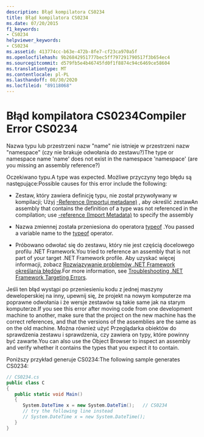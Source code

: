 ```yaml
---
description: Błąd kompilatora CS0234
title: Błąd kompilatora CS0234
ms.date: 07/20/2015
f1_keywords:
- CS0234
helpviewer_keywords:
- CS0234
ms.assetid: 413774cc-b63e-472b-8fe7-cf23ca970a5f
ms.openlocfilehash: 9b26842951777bec5ff797291790517f3b654ec4
ms.sourcegitcommit: d579fb5e4b46745fd0f1f8874c94c6469ce58604
ms.translationtype: MT
ms.contentlocale: pl-PL
ms.lasthandoff: 08/30/2020
ms.locfileid: "89118068"
---
```

# <a name="compiler-error-cs0234"></a><span data-ttu-id="0f30e-103">Błąd kompilatora CS0234</span><span class="sxs-lookup"><span data-stu-id="0f30e-103">Compiler Error CS0234</span></span>
<span data-ttu-id="0f30e-104">Nazwa typu lub przestrzeni nazw "name" nie istnieje w przestrzeni nazw "namespace" (czy nie brakuje odwołania do zestawu?)</span><span class="sxs-lookup"><span data-stu-id="0f30e-104">The type or namespace name 'name' does not exist in the namespace 'namespace' (are you missing an assembly reference?)</span></span>  
  
 <span data-ttu-id="0f30e-105">Oczekiwano typu.</span><span class="sxs-lookup"><span data-stu-id="0f30e-105">A type was expected.</span></span> <span data-ttu-id="0f30e-106">Możliwe przyczyny tego błędu są następujące:</span><span class="sxs-lookup"><span data-stu-id="0f30e-106">Possible causes for this error include the following:</span></span>  
  
- <span data-ttu-id="0f30e-107">Zestaw, który zawiera definicję typu, nie został przywoływany w kompilacji; Użyj [-Reference (Importuj metadane)](../compiler-options/reference-compiler-option.md) , aby określić zestaw</span><span class="sxs-lookup"><span data-stu-id="0f30e-107">An assembly that contains the definition of a type was not referenced in the compilation; use [-reference (Import Metadata)](../compiler-options/reference-compiler-option.md) to specify the assembly</span></span>  
  
- <span data-ttu-id="0f30e-108">Nazwa zmiennej została przeniesiona do operatora [typeof](../operators/type-testing-and-cast.md#typeof-operator) .</span><span class="sxs-lookup"><span data-stu-id="0f30e-108">You passed a variable name to the [typeof](../operators/type-testing-and-cast.md#typeof-operator) operator.</span></span>  
  
- <span data-ttu-id="0f30e-109">Próbowano odwołać się do zestawu, który nie jest częścią docelowego profilu .NET Framework.</span><span class="sxs-lookup"><span data-stu-id="0f30e-109">You tried to reference an assembly that is not part of your target .NET Framework profile.</span></span> <span data-ttu-id="0f30e-110">Aby uzyskać więcej informacji, zobacz [Rozwiązywanie problemów .NET Framework określania błędów](/visualstudio/msbuild/troubleshooting-dotnet-framework-targeting-errors).</span><span class="sxs-lookup"><span data-stu-id="0f30e-110">For more information, see [Troubleshooting .NET Framework Targeting Errors](/visualstudio/msbuild/troubleshooting-dotnet-framework-targeting-errors).</span></span>  
  
 <span data-ttu-id="0f30e-111">Jeśli ten błąd wystąpi po przeniesieniu kodu z jednej maszyny deweloperskiej na inny, upewnij się, że projekt na nowym komputerze ma poprawne odwołania i że wersje zestawów są takie same jak na starym komputerze.</span><span class="sxs-lookup"><span data-stu-id="0f30e-111">If you see this error after moving code from one development machine to another, make sure that the project on the new machine has the correct references, and that the versions of the assemblies are the same as on the old machine.</span></span> <span data-ttu-id="0f30e-112">Można również użyć Przeglądarka obiektów do sprawdzenia zestawu i sprawdzenia, czy zawiera on typy, które powinny być zawarte.</span><span class="sxs-lookup"><span data-stu-id="0f30e-112">You can also use the Object Browser to inspect an assembly and verify whether it contains the types that you expect it to contain.</span></span>  
  
 <span data-ttu-id="0f30e-113">Poniższy przykład generuje CS0234:</span><span class="sxs-lookup"><span data-stu-id="0f30e-113">The following sample generates CS0234:</span></span>  
  
```csharp  
// CS0234.cs  
public class C  
{  
   public static void Main()  
   {  
      System.DateTime x = new System.DateTim();   // CS0234  
      // try the following line instead  
      // System.DateTime x = new System.DateTime();  
   }  
}  
```
